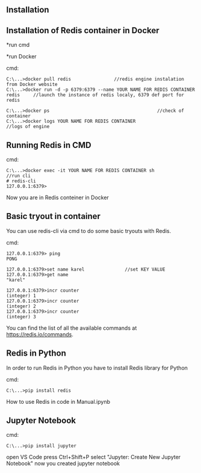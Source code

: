 Installation
-----------------------------

Installation of Redis container in Docker
-----------------------------------------

*run cmd

*run Docker

cmd:

    C:\...>docker pull redis				//redis engine instalation from Docker website
    C:\...>docker run -d -p 6379:6379 --name YOUR NAME FOR REDIS CONTAINER redis     //launch the instance of redis localy, 6379 def port for redis

    C:\...>docker ps                                        //check of container
    C:\...>docker logs YOUR NAME FOR REDIS CONTAINER                                 //logs of engine
    

Running Redis in CMD
--------------------

cmd: 

    C:\...>docker exec -it YOUR NAME FOR REDIS CONTAINER sh					//run cli
    # redis-cli
    127.0.0.1:6379>

Now you are in Redis conteiner in Docker
     
Basic tryout in container
-------------------------

You can use redis-cli via cmd to do some basic tryouts with Redis.

cmd: 

    127.0.0.1:6379> ping						
    PONG
    
	127.0.0.1:6379>set name karel               //set KEY VALUE
	127.0.0.1:6379>get name
	"karel"

    127.0.0.1:6379>incr counter
    (integer) 1
    127.0.0.1:6379>incr counter
    (integer) 2
    127.0.0.1:6379>incr counter
    (integer) 3
    
You can find the list of all the available commands at https://redis.io/commands.

Redis in Python
---------------
In order to run Redis in Python you have to install Redis library for Python

cmd:

    C:\...>pip install redis

How to use Redis in code in Manual.ipynb

Jupyter Notebook
----------------

cmd:

    C:\...>pip install jupyter

open VS Code
press Ctrl+Shift+P
select "Jupyter: Create New Jupyter Notebook"
now you created jupyter notebook
